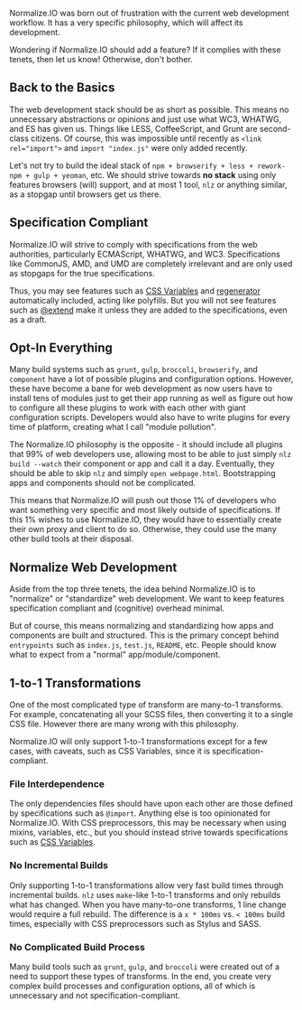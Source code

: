 
Normalize.IO was born out of frustration with the current web development workflow.
It has a very specific philosophy,
which will affect its development.

Wondering if Normalize.IO should add a feature?
If it complies with these tenets, then let us know!
Otherwise, don't bother.

## Back to the Basics

The web development stack should be as short as possible.
This means no unnecessary abstractions or opinions and just use what WC3, WHATWG, and ES has given us.
Things like LESS, CoffeeScript, and Grunt are second-class citizens.
Of course, this was impossible until recently as `<link rel="import">` and `import "index.js"` were only added recently.

Let's not try to build the ideal stack of `npm + browserify + less + rework-npm + gulp + yeoman`, etc.
We should strive towards __no stack__ using only features browsers (will) support,
and at most 1 tool, `nlz` or anything similar, as a stopgap until browsers get us there.

## Specification Compliant

Normalize.IO will strive to comply with specifications from the web authorities,
particularly ECMAScript, WHATWG, and WC3.
Specifications like CommonJS, AMD, and UMD are completely irrelevant and are only used as stopgaps for the true specifications.

Thus, you may see features such as [CSS Variables](https://developer.mozilla.org/en-US/docs/Web/CSS/Using_CSS_variables) and [regenerator](http://facebook.github.io/regenerator/) automatically included, acting like polyfills.
But you will not see features such as [@extend](https://github.com/reworkcss/rework-inherit) make it unless they are added to the specifications, even as a draft.

## Opt-In Everything

Many build systems such as `grunt`, `gulp`, `broccoli`, `browserify`, and `component` have a lot of possible plugins and configuration options.
However, these have become a bane for web development as now users have to install tens of modules just to get their app running
as well as figure out how to configure all these plugins to work with each other with giant configuration scripts.
Developers would also have to write plugins for every time of platform,
creating what I call "module pollution".

The Normalize.IO philosophy is the opposite - it should include all plugins that 99% of web developers use,
allowing most to be able to just simply `nlz build --watch` their component or app and call it a day.
Eventually, they should be able to skip `nlz` and simply `open webpage.html`.
Bootstrapping apps and components should not be complicated.

This means that Normalize.IO will push out those 1% of developers who want something very specific and most likely outside of specifications.
If this 1% wishes to use Normalize.IO, they would have to essentially create their own proxy and client to do so.
Otherwise, they could use the many other build tools at their disposal.

## Normalize Web Development

Aside from the top three tenets,
the idea behind Normalize.IO is to "normalize" or "standardize" web development.
We want to keep features specification compliant and (cognitive) overhead minimal.

But of course, this means normalizing and standardizing how apps and components are built and structured.
This is the primary concept behind `entrypoints` such as `index.js`, `test.js`, `README`, etc.
People should know what to expect from a "normal" app/module/component.

## 1-to-1 Transformations

One of the most complicated type of transform are many-to-1 transforms.
For example, concatenating all your SCSS files, then converting it to a single CSS file.
However there are many wrong with this philosophy.

Normalize.IO will only support 1-to-1 transformations except for a few cases,
with caveats, such as CSS Variables, since it is specification-compliant.

### File Interdependence

The only dependencies files should have upon each other are those defined by specifications such as `@import`.
Anything else is too opinionated for Normalize.IO.
With CSS preprocessors, this may be necessary when using mixins, variables, etc.,
but you should instead strive towards specifications such as [CSS Variables](https://developer.mozilla.org/en-US/docs/Web/CSS/Using_CSS_variables).

### No Incremental Builds

Only supporting 1-to-1 transformations allow very fast build times through incremental builds.
`nlz` uses `make`-like 1-to-1 transforms and only rebuilds what has changed.
When you have many-to-one transforms, 1 line change would require a full rebuild.
The difference is a `x * 100ms` vs. `< 100ms` build times,
especially with CSS preprocessors such as Stylus and SASS.

### No Complicated Build Process

Many build tools such as `grunt`, `gulp`, and `broccoli` were created out of a need to support these types of transforms.
In the end, you create very complex build processes and configuration options,
all of which is unnecessary and not specification-compliant.
